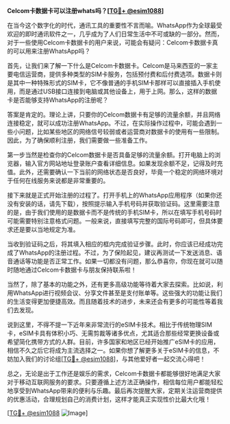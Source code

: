 **Celcom卡数据卡可以注册whats吗？[[TG💪+ @esim1088](https://t.me/s/esim1088)]**

在当今这个数字化的时代，通讯工具的重要性不言而喻。WhatsApp作为全球最受欢迎的即时通讯软件之一，几乎成为了人们日常生活中不可或缺的一部分。然而，对于一些使用Celcom卡数据卡的用户来说，可能会有疑问：Celcom卡数据卡真的可以用来注册WhatsApp吗？

首先，让我们来了解一下什么是Celcom卡数据卡。Celcom是马来西亚的一家主要电信运营商，提供多种类型的SIM卡服务，包括预付费和后付费选项。数据卡则是其中一种特殊形式的SIM卡，它不像普通的手机SIM卡那样可以直接插入手机使用，而是通过USB接口连接到电脑或其他设备上，用于上网。那么，这样的数据卡是否能够支持WhatsApp的注册呢？

答案是肯定的。理论上讲，只要你的Celcom数据卡有足够的流量余额，并且网络连接稳定，就可以成功注册WhatsApp。不过，在实际操作过程中，可能会遇到一些小问题，比如某些地区的网络信号较弱或者运营商对数据卡的使用有一些限制。因此，为了确保顺利注册，我们需要做一些准备工作。

第一步当然是检查你的Celcom数据卡是否具备足够的流量余额。打开电脑上的浏览器，输入官方网站地址登录账户查看详细信息。如果发现余额不足，记得及时充值。此外，还需要确认一下当前的网络状态是否良好，毕竟一个稳定的网络环境对于任何在线服务来说都是非常重要的。

接下来就是正式开始注册的过程了。打开手机上的WhatsApp应用程序（如果你还没有安装的话，请先下载），按照提示输入手机号码并获取验证码。这里需要注意的是，由于我们使用的是数据卡而不是传统的手机SIM卡，所以在填写手机号码时可能需要特别注意格式问题。一般来说，直接填写完整的国际号码即可，但具体要求还是要以当地规定为准。

当收到验证码之后，将其填入相应的框内完成验证步骤。此时，你应该已经成功完成了WhatsApp的注册过程。不过，为了保险起见，建议再测试一下发送消息、语音通话等功能是否正常工作。如果一切都没有问题，那么恭喜你，你现在就可以随时随地通过Celcom卡数据卡与朋友保持联系啦！

当然了，除了基本的功能之外，还有更多高级功能等待着大家去探索。比如说，利用WhatsApp进行视频会议、分享文件甚至是支付账单等。这些强大的功能让我们的生活变得更加便捷高效。而且随着技术的进步，未来还会有更多的可能性等着我们去发现。

说到这里，不得不提一下近年来非常流行的eSIM卡技术。相比于传统物理SIM卡，eSIM卡具有体积小巧、无需剪裁等诸多优点，尤其适合那些经常更换设备或希望简化携带方式的人群。目前，许多国家和地区已经开始推广eSIM卡的应用，相信不久之后它将成为主流选择之一。如果你想了解更多关于eSIM卡的信息，不妨加入我们的讨论组[[TG💪+ @esim1088](https://t.me/s/esim1088)]，与其他爱好者一起交流心得吧！

总之，无论是出于工作还是娱乐的需求，Celcom卡数据卡都能够很好地满足大家对于移动互联网服务的要求。只要遵循上述方法正确操作，相信每位用户都能轻松地享受到WhatsApp带来的便利与乐趣。最后再次提醒大家，定期关注运营商提供的优惠活动，合理规划自己的消费计划，这样才能真正实现性价比最大化哦！

[[TG💪+ @esim1088](https://t.me/s/esim1088) ![Image](https://i.postimg.cc/4NQfJmqS/Snipaste-2025-05-13-00-14-12.png)]